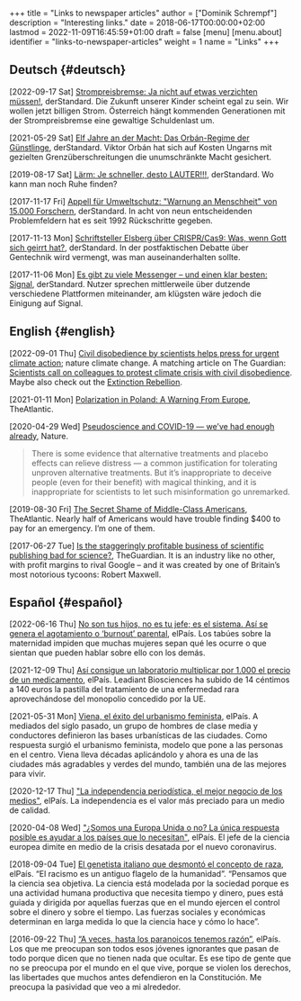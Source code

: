 +++
title = "Links to newspaper articles"
author = ["Dominik Schrempf"]
description = "Interesting links."
date = 2018-06-17T00:00:00+02:00
lastmod = 2022-11-09T16:45:59+01:00
draft = false
[menu]
  [menu.about]
    identifier = "links-to-newspaper-articles"
    weight = 1
    name = "Links"
+++

## Deutsch {#deutsch}

<span class="timestamp-wrapper"><span class="timestamp">[2022-09-17 Sat] </span></span> [Strompreisbremse: Ja nicht auf etwas verzichten müssen!](https://www.derstandard.at/story/2000139163806/strompreisbremse-ja-nicht-auf-etwas-verzichten-muessen),
derStandard. Die Zukunft unserer Kinder scheint egal zu sein. Wir wollen jetzt
billigen Strom. Österreich hängt kommenden Generationen mit der Strompreisbremse
eine gewaltige Schuldenlast um.

<span class="timestamp-wrapper"><span class="timestamp">[2021-05-29 Sat] </span></span> [Elf Jahre an der Macht: Das Orbán-Regime der Günstlinge](https://www.derstandard.at/story/2000127007319/zehn-jahre-an-der-macht-das-orban-regime-der-guenstlinge),
derStandard. Viktor Orbán hat sich auf Kosten Ungarns mit gezielten
Grenzüberschreitungen die unumschränkte Macht gesichert.

<span class="timestamp-wrapper"><span class="timestamp">[2019-08-17 Sat] </span></span> [Lärm: Je schneller, desto LAUTER!!!](https://www.derstandard.at/story/2000107463546/laerm-je-schneller-desto-lauter), derStandard. Wo kann man
noch Ruhe finden?

<span class="timestamp-wrapper"><span class="timestamp">[2017-11-17 Fri] </span></span> [Appell für Umweltschutz: "Warnung an Menschheit" von 15.000
Forschern](https://derstandard.at/2000067737827/15-000-Forscher-unterstuetzen-dramatische-Warnung-an-die-Menschheit), derStandard. In acht von neun entscheidenden Problemfeldern hat es
seit 1992 Rückschritte gegeben.

<span class="timestamp-wrapper"><span class="timestamp">[2017-11-13 Mon] </span></span> [Schriftsteller Elsberg über CRISPR/Cas9: Was, wenn Gott sich
geirrt hat?](https://derstandard.at/2000067666753/Schriftsteller-Elsberg-ueber-CRISPRCas9-Was-wenn-Gott-sich-geirrt-hat), derStandard. In der postfaktischen Debatte über Gentechnik wird
vermengt, was man auseinanderhalten sollte.

<span class="timestamp-wrapper"><span class="timestamp">[2017-11-06 Mon] </span></span> [Es gibt zu viele Messenger – und einen klar besten: Signal](https://derstandard.at/2000067258484/Es-gibt-zu-viele-Messenger-und-einen-klar-besten-Signal),
derStandard. Nutzer sprechen mittlerweile über dutzende verschiedene Plattformen
miteinander, am klügsten wäre jedoch die Einigung auf Signal.


## English {#english}

<span class="timestamp-wrapper"><span class="timestamp">[2022-09-01 Thu] </span></span> [Civil disobedience by scientists helps press for urgent climate
action](https://www.nature.com/articles/s41558-022-01461-y); nature climate change. A matching article on The Guardian: [Scientists
call on colleagues to protest climate crisis with civil disobedience](https://www.theguardian.com/environment/2022/aug/29/scientists-call-on-colleagues-to-protest-climate-crisis-with-civil-disobedience). Maybe
also check out the [Extinction Rebellion](https://rebellion.global/).

<span class="timestamp-wrapper"><span class="timestamp">[2021-01-11 Mon] </span></span> [Polarization in Poland: A Warning From Europe](https://www.theatlantic.com/magazine/archive/2018/10/poland-polarization/568324/), TheAtlantic.

<span class="timestamp-wrapper"><span class="timestamp">[2020-04-29 Wed] </span></span> [Pseudoscience and COVID-19 — we’ve had enough already](https://www.nature.com/articles/d41586-020-01266-z), Nature.

> There is some evidence that alternative treatments and placebo effects can
> relieve distress — a common justification for tolerating unproven alternative
> treatments. But it’s inappropriate to deceive people (even for their benefit)
> with magical thinking, and it is inappropriate for scientists to let such
> misinformation go unremarked.

<span class="timestamp-wrapper"><span class="timestamp">[2019-08-30 Fri] </span></span> [The Secret Shame of Middle-Class Americans](https://www.theatlantic.com/magazine/archive/2016/05/my-secret-shame/476415/), TheAtlantic. Nearly
half of Americans would have trouble finding $400 to pay for an emergency. I’m
one of them.

<span class="timestamp-wrapper"><span class="timestamp">[2017-06-27 Tue] </span></span> [Is the staggeringly profitable business of scientific
publishing bad for science?](https://www.theguardian.com/science/2017/jun/27/profitable-business-scientific-publishing-bad-for-science), TheGuardian. It is an industry like no other,
with profit margins to rival Google – and it was created by one of Britain’s
most notorious tycoons: Robert Maxwell.


## Español {#español}

<span class="timestamp-wrapper"><span class="timestamp">[2022-06-16 Thu] </span></span> [No son tus hijos, no es tu jefe; es el sistema. Así se genera
el agotamiento o ‘burnout’ parental](https://elpais.com/salud-y-bienestar/2022-06-16/no-son-tus-hijos-no-es-tu-jefe-es-el-sistema-asi-se-genera-el-agotamiento-o-burnout-parental.html), elPaís. Los tabúes sobre la maternidad
impiden que muchas mujeres sepan qué les ocurre o que sientan que pueden hablar
sobre ello con los demás.

<span class="timestamp-wrapper"><span class="timestamp">[2021-12-09 Thu] </span></span> [Así consigue un laboratorio multiplicar por 1.000 el precio de
un medicamento](https://elpais.com/sociedad/2021-12-09/asi-consigue-un-laboratorio-multiplicar-por-1000-el-precio-de-un-medicamento.html), elPaís. Leadiant Biosciences ha subido de 14 céntimos a 140
euros la pastilla del tratamiento de una enfermedad rara aprovechándose del
monopolio concedido por la UE.

<span class="timestamp-wrapper"><span class="timestamp">[2021-05-31 Mon] </span></span> [Viena, el éxito del urbanismo feminista](https://elpais.com/eps/2021-05-29/urbanismo-feminista-ciudad-feliz.html), elPaís. A mediados del
 siglo pasado, un grupo de hombres de clase media y conductores definieron las
 bases urbanísticas de las ciudades. Como respuesta surgió el urbanismo
 feminista, modelo que pone a las personas en el centro. Viena lleva décadas
 aplicándolo y ahora es una de las ciudades más agradables y verdes del mundo,
 también una de las mejores para vivir.

<span class="timestamp-wrapper"><span class="timestamp">[2020-12-17 Thu] </span></span> ["La independencia periodística, el mejor negocio de los
medios"](https://elpais.com/ideas/2020-12-16/el-buen-periodismo-requiere-independencia.html), elPaís. La independencia es el valor más preciado para un medio de
calidad.

<span class="timestamp-wrapper"><span class="timestamp">[2020-04-08 Wed] </span></span> ["¿Somos una Europa Unida o no? La única respuesta posible es
ayudar a los países que lo necesitan"](https://elpais.com/ciencia/2020-04-08/somos-una-europa-unida-o-no-la-unica-respuesta-posible-es-ayudar-a-los-paises-que-lo-necesitan.html), elPaís. El jefe de la ciencia europea
dimite en medio de la crisis desatada por el nuevo coronavirus.

<span class="timestamp-wrapper"><span class="timestamp">[2018-09-04 Tue] </span></span> [El genetista italiano que desmontó el concepto de raza](https://elpais.com/elpais/2018/09/03/ciencia/1535974124_908508.html), elPaís.
“El racismo es un antiguo flagelo de la humanidad”. “Pensamos que la ciencia sea
objetiva. La ciencia está modelada por la sociedad porque es una actividad
humana productiva que necesita tiempo y dinero, pues está guiada y dirigida por
aquellas fuerzas que en el mundo ejercen el control sobre el dinero y sobre el
tiempo. Las fuerzas sociales y económicas determinan en larga medida lo que la
ciencia hace y cómo lo hace”.

<span class="timestamp-wrapper"><span class="timestamp">[2016-09-22 Thu] </span></span> [“A veces, hasta los paranoicos tenemos razón”](https://elpais.com/cultura/2016/09/15/actualidad/1473939710_796979.html), elPaís. Los que
me preocupan son todos esos jóvenes ignorantes que pasan de todo porque dicen
que no tienen nada que ocultar. Es ese tipo de gente que no se preocupa por el
mundo en el que vive, porque se violen los derechos, las libertades que muchos
antes defendieron en la Constitución. Me preocupa la pasividad que veo a mi
alrededor.
